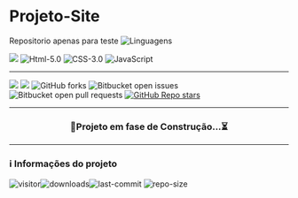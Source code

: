 # Projeto-Site
 Repositorio apenas para teste
<img src="https://img.shields.io/github/languages/count/Savio-Nascimento/Projeto-Site?color=purple&style=flat" alt="Linguagens"> 

![](https://img.shields.io/badge/license-MIT-darkcyan)
![Html-5.0](https://img.shields.io/badge/Html-5.0-F16529?logo=html5&style=flat)
![CSS-3.0](https://img.shields.io/badge/Css-3.0-2965f1?logo=CSS3&style=flat)
![JavaScript](https://img.shields.io/badge/Javascript-Ecma2018-yellow?logo=javascript&style=flat) 

---

![](https://img.shields.io/badge/license-MIT-green)
![](https://img.shields.io/badge/language-Portuguese-darkcyan)
![GitHub forks](https://img.shields.io/github/forks/Savio-Nascimento/C?style=flat) 
![Bitbucket open issues](https://img.shields.io/bitbucket/issues/Savio-Nascimento/C?style=flat) 
![Bitbucket open pull requests](https://img.shields.io/bitbucket/pr-raw/Savio-Nascimento/C?style=flat)
[![GitHub Repo stars](https://img.shields.io/github/stars/Savio-Nascimento/C?style=social)](https://github.com/Savio-Nascimento/C/stargazers)

---

<div align="center">
  
### 🚧Projeto em fase de Construção...⏳

</div>

---
### ℹ️ Informações do projeto

![visitor](https://visitor-badge.glitch.me/badge?page_id=Savio-Nascimento.C)![downloads](https://img.shields.io/github/downloads/Savio-Nascimento/C/total)![last-commit](https://img.shields.io/github/last-commit/Savio-Nascimento/C) ![repo-size](https://img.shields.io/github/repo-size/Savio-Nascimento/C?&color=lightgrey) 
